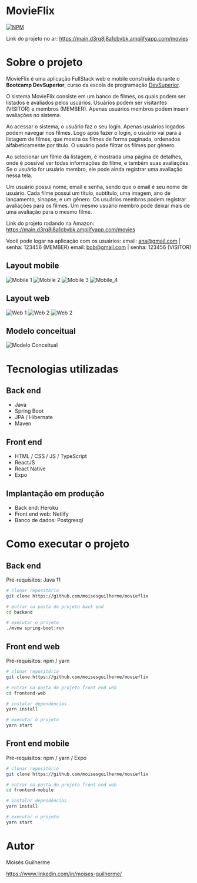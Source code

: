 # MovieFlix
[![NPM](https://img.shields.io/npm/l/react)](https://github.com/moisesguilherme/movieflix/blob/main/LICENSE) 

Link do projeto no ar: https://main.d3rq8j8a1cbvbk.amplifyapp.com/movies


# Sobre o projeto

MovieFlix é uma aplicação FullStack web e mobile construída durante o **Bootcamp DevSuperior**, curso da escola de programação [DevSuperior](https://devsuperior.com "Site da DevSuperior").


O sistema MovieFlix consiste em um banco de filmes, os quais podem ser listados e avaliados pelos usuários. Usuários podem ser visitantes (VISITOR) e membros (MEMBER). Apenas usuários membros podem inserir avaliações no sistema.

Ao acessar o sistema, o usuário faz o seu login. Apenas usuários logados podem navegar nos filmes. Logo após fazer o login, o usuário vai para a listagem de filmes, que mostra os filmes de forma paginada, ordenados alfabeticamente por título. O usuário pode filtrar os filmes por gênero.

Ao selecionar um filme da listagem, é mostrada uma página de detalhes, onde é possível ver todas informações do filme, e também suas avaliações. Se o usuário for usuário membro, ele pode ainda registrar uma avaliação nessa tela.

Um usuário possui nome, email e senha, sendo que o email é seu nome de usuário. Cada filme possui um título, subtítulo, uma imagem, ano de lançamento, sinopse, e um gênero. Os usuários membros podem registrar avaliações para os filmes. Um mesmo usuário membro pode deixar mais de uma avaliação para o mesmo filme.

Link do projeto rodando na Amazon: 
https://main.d3rq8j8a1cbvbk.amplifyapp.com/movies

Você pode logar na aplicação com os usuários:
email: ana@gmail.com | senha: 123456 (MEMBER)
email: bob@gmail.com | senha: 123456 (VISITOR)

## Layout mobile 
![Mobile 1](https://github.com/moisesguilherme/assets/blob/main/movieflix/mobile01.png) ![Mobile 2](https://github.com/moisesguilherme/assets/blob/main/movieflix/mobile02.png) ![Mobile 3](https://github.com/moisesguilherme/assets/blob/main/movieflix/mobile03.png) ![Mobile_4](https://github.com/moisesguilherme/assets/blob/main/movieflix/mobile04.png)

## Layout web
![Web 1](https://github.com/moisesguilherme/assets/blob/main/movieflix/front-web.png) 
![Web 2](https://github.com/moisesguilherme/assets/blob/main/movieflix/front-web02.png) 
![Web 2](https://github.com/moisesguilherme/assets/blob/main/movieflix/front-web03.png) 

## Modelo conceitual
![Modelo Conceitual](https://github.com/moisesguilherme/assets/blob/main/movieflix/modelo-conceitual.png)

# Tecnologias utilizadas
## Back end
- Java
- Spring Boot
- JPA / Hibernate
- Maven
## Front end
- HTML / CSS / JS / TypeScript
- ReactJS
- React Native
- Expo
## Implantação em produção
- Back end: Heroku
- Front end web: Netlify
- Banco de dados: Postgresql

# Como executar o projeto

## Back end
Pré-requisitos: Java 11

```bash
# clonar repositório
git clone https://github.com/moisesguilherme/movieflix

# entrar na pasta do projeto back end
cd backend

# executar o projeto
./mvnw spring-boot:run
```

## Front end web
Pré-requisitos: npm / yarn

```bash
# clonar repositório
git clone https://github.com/moisesguilherme/movieflix

# entrar na pasta do projeto front end web
cd frontend-web

# instalar dependências
yarn install

# executar o projeto
yarn start
```


## Front end mobile
Pré-requisitos: npm / yarn / Expo

```bash
# clonar repositório
git clone https://github.com/moisesguilherme/movieflix

# entrar na pasta do projeto front end web
cd frontend-mobile

# instalar dependências
yarn install

# executar o projeto
yarn start
```

# Autor

Moisés Guilherme

https://www.linkedin.com/in/moises-guilherme/
